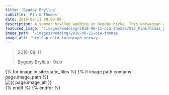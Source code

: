 ```yaml
---
title: 'Bygdøy Bryllup'
subtitle: 'Pia & Thomas'
date: 2018-08-11 00:00:00
description: A summer bryllup wedding at Bygdøy Kirke. This Norwegian wedding just outside of Oslo with many bilder. The bryllupsfotograf was taken by Jonny and Sophia from Griffin Photography bryllup fotograf based in Oslo Norway.
featured_image: '/images/wedding/2018-08-11-pia-thomas/027_Pia&Thomas_griffinphotography_20180811.jpg'
image_path: '/images/wedding/2018-08-11-pia-thomas'
image_alt: 'bryllup oslo fotograph norway'
---
```


> 2018-08-11
> 
> Bygdøy Bryllup i Oslo

<!-- DO NOT EDIT BELOW -->
<div class="image-wrap" >
{% for image in site.static_files %}
    {% if image.path contains page.image_path %}
        <div class="image-wrap" >
        <img src="{{ site.baseurl }}{{ image.path }}" alt="{{ page.image_alt }}" />
        </div>
    {% endif %}
{% endfor %}
